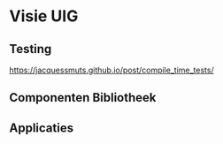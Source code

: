 # Visie UIG

## Testing

https://jacquessmuts.github.io/post/compile_time_tests/


## Componenten Bibliotheek

## Applicaties
